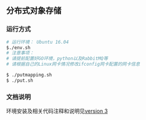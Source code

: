 ## 分布式对象存储

### 运行方式

```bash
# 运行环境： Ubuntu 16.04
$./env.sh
# 注意事项： 
# 请提前配置好GO环境，python以及RabbitMQ等
# 请根据自己的Linux网卡情况修改ifconfig网卡配置的网卡信息

$ ./putmapping.sh
$ ./put.sh
```

### 文档说明

环境安装及相关代码注释和说明见[version 3](https://dongshifu.github.io/2021/03/05/%E5%88%86%E5%B8%83%E5%BC%8F%E5%AF%B9%E8%B1%A1%E5%AD%98%E5%82%A8-4%E6%95%B0%E6%8D%AE%E6%A0%A1%E9%AA%8C%E5%92%8C%E5%8E%BB%E9%87%8D/)

